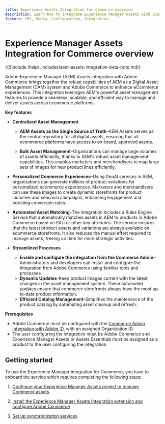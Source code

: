 ```yaml
---
title: Experience Assets Integration for Commerce overview
description: Learn how to integrate Experience Manager Assets with your [!DNL Commerce] instance to access to countless media assets for use in your store.
feature: CMS, Media, Configuration, Integration
---
```

# Experience Manager Assets Integration for Commerce overview

{{$include /help/_includes/aem-assets-integration-beta-note.md}}

Adobe Experience Manager (AEM) Assets integration with Adobe Commerce brings together the robust capabilities of AEM as a Digital Asset Management (DAM) system and Adobe Commerce to enhance eCommerce experiences. This integration leverages AEM's powerful asset management features to provide a seamless, scalable, and efficient way to manage and deliver assets across ecommerce platforms.

**Key features**

- **Centralized Asset Management**

  - **AEM Assets as the Single Source of Truth**–AEM Assets serves as the central repository for all digital assets, ensuring that all ecommerce platforms have access to on-brand, approved assets.

  - **Bulk Asset Management**–Organizations can manage large volumes of assets efficiently, thanks to AEM's robust asset management capabilities. This enables marketers and merchandisers to map large sets of images for new product lines efficiently.

- **Personalized Commerce Experiences**–Using GenAI services in AEM, organizations can generate millions of product variations for personalized ecommerce experiences. Marketers and merchandisers can use these images to create dynamic storefronts for product launches and seasonal campaigns, enhancing engagement and boosting conversion rates.

- **Automated Asset Matching**–The integration includes a Rules Engine Service that automatically matches assets in AEM to products in Adobe Commerce based on SKU or other key attributes. The service ensures that the latest product assets and variations are always available on ecommerce storefronts. It also reduces the manual effort required to manage assets, freeing up time for more strategic activities.

- **Streamlined Processes**
  - **Enable and configure the integration from the Commerce Admin**–Administrators and developers can install and configure the integration from Adobe Commerce using familiar tools and processes.
  - **Dynamic Updates**–Keep product images current with the latest changes in the asset management system. These automated updates ensure that commerce storefronts always have the most up-to-date product information.
  - **Efficient Catalog Management**–Simplifies the maintenance of the product catalog by automating asset cleanup and refresh.

**Prerequisites**

- Adobe Commerce must be configured with the [Commerce Admin integration with Adobe ID](/help/getting-started/adobe-ims-config.md), with an assigned Organization ID.
- The user configuring the integration must be Adobe Commerce and Experience Manager Assets or Assets Essentials must be assigned as a product to the user configuring the integration.

## Getting started

To use the Experience Manager integration for Commerce, you have to onboard the service which requires completing the following steps:

1. [Configure your Experience Manager Assets project to manage Commerce assets](aem-assets-configure-aem.md).

1. [Install the Experience Manager Assets Integration extension and configure Adobe Commerce](aem-assets-configure-aem.md)

1. [Set up synchronization services](aem-assets-setup-synchronization.md)

